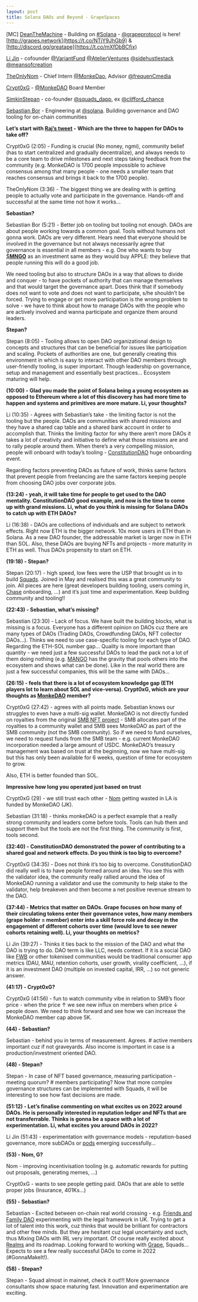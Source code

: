 ```yaml
---
layout: post
title: Solana DAOs and Beyond - GrapeSpaces
---
```



[MC] [DeanTheMachine](https://twitter.com/_Dean_Machine) - Building on [#Solana](https://twitter.com/search?q=%23Solana&src=hashtag_click) - [@grapeprotocol](https://twitter.com/grapeprotocol) is here! [http://grapes.network](https://t.co/NTjY9JhGb9) & [http://discord.gg/greatape](https://t.co/mXfDbBCfjx)

[Li Jin](https://twitter.com/ljin18) - cofounder [@VariantFund](https://twitter.com/VariantFund) [@AtelierVentures](https://twitter.com/AtelierVentures) [@sidehustlestack](https://twitter.com/sidehustlestack) [@meansofcreation](https://twitter.com/meansofcreation)

[TheOnlyNom](https://twitter.com/TheOnlyNom) - Chief Intern [@MonkeDao](https://twitter.com/MonkeDao), Advisor [@frequenCmedia](https://twitter.com/frequenCmedia)

[Crypt0xG](https://twitter.com/Crypt0xG) - [@MonkeDAO](https://twitter.com/MonkeDAO) Board Member

[SimkinStepan](https://twitter.com/SimkinStepan) - co-founder [@squads_dapp](https://twitter.com/squads_dapp), ex [@clifford_chance](https://twitter.com/clifford_chance)

[Sebastian Bor](https://twitter.com/Sebastian_Bor) - Engineering at [@solana](https://twitter.com/solana). Building governance and DAO tooling for on-chain communities

**Let’s start with [Raj’s tweet](https://twitter.com/rajgokal/status/1489313675227938816) -** **Which are the three to happen for DAOs to take off?** 

Crypt0xG (2:05) - Funding is crucial (No money, ngmi), community belief (has to start centralized and gradually decentralize), and always needs to be a core team to drive milestones and next steps taking feedback from the community (e.g. MonkeDAO is 1700 people impossible to achieve consensus among that many people - one needs a smaller team that reaches consensus and brings it back to the 1700 people).

TheOnlyNom (3:36) - The biggest thing we are dealing with is getting people to actually vote and participate in the governance. Hands-off and successful at the same time not how it works... 

**Sebastian?**

Sebastian Bor (5:21) - Better job on tooling but tooling not enough. DAOs are about people working towards a common goal. Tools without humans not gonna work. DAOs are very different. Hears need that everyone should be involved in the governance but not always necessarily agree that governance is essential in all members - e.g. One who wants to buy [$**MNGO**](https://coinmarketcap.com/currencies/mango-markets/) as an investment same as they would buy APPLE: they believe that people running this will do a good job. 

We need tooling but also to structure DAOs in a way that allows to divide and conquer - to have pockets of authority that can manage themselves and that would target the governance apart. Does think that if somebody does not want to vote and does not want to participate, s/he shouldn’t be forced. Trying to engage or get more participation is the wrong problem to solve - we have to think about how to manage DAOs with the people who are actively involved and wanna participate and organize them around leaders. 

**Stepan?** 

Stepan (8:05) - Tooling allows to open DAO organizational design to concepts and structures that can be beneficial for issues like participation and scaling. Pockets of authorities are one, but generally creating this environment in which is easy to interact with other DAO members through user-friendly tooling, is super important. Though leadership on governance, setup and management and essentially best practices... Ecosystem maturing will help.

**(10:00) -** **Glad you made the point of Solana being a young ecosystem as opposed to Ethereum where a lot of this discovery has had more time to happen and systems and primitives are more mature. Li, your thoughts?**

Li (10:35) - Agrees with Sebastian’s take - the limiting factor is not the tooling but the people. DAOs are communities with shared missions and they have a shared cap table and a shared bank account in order to accomplish that. Thinks the limiting factor for why there aren’t more DAOs it takes a lot of creativity and initiative to define what those missions are and to rally people around them. When there’s a very compelling mission, people will onboard with today’s tooling - [ConstitutionDAO](https://en.wikipedia.org/wiki/ConstitutionDAO) huge onboarding event.

Regarding factors preventing DAOs as future of work, thinks same factors that prevent people from freelancing are the same factors keeping people from choosing DAO jobs over corporate jobs.

**(13:24) - yeah, it will take time for people to get used to the DAO mentality. ConstitutionDAO good example, and now is the time to come up with grand missions. Li, what do you think is missing for Solana DAOs to catch up with ETH DAOs?**

Li (16:38) - DAOs are collections of individuals and are subject to network effects. Right now ETH is the bigger network. 10x more users in ETH than in Solana. As a new DAO founder, the addressable market is larger now in ETH than SOL. Also, these DAOs are buying NFTs and projects - more maturity in ETH as well. Thus DAOs propensity to start on ETH.

**(19:18) - Stepan?**

Stepan (20:17) - high speed, low fees were the USP that brought us in to build [Squads](https://sqds.io/). Joined in May and realised this was a great community to join. All pieces are here (great developers building tooling, users coming in, [Chase](https://twitter.com/therealchaseeb) onboarding, ...) and it’s just time and experimentation. Keep building community and tooling!!

**(22:43) - Sebastian, what’s missing?** 

Sebastian (23:30) - Lack of focus. We have built the building blocks, what is missing is a focus. Everyone has a different opinion on DAOs cuz there are many types of DAOs (Trading DAOs, Crowdfunding DAOs, NFT collector DAOs...). Thinks we need to use case-specific tooling for each type of DAO. Regarding the ETH-SOL number gap... Quality is more important than quantity - we need just a few successful DAOs to lead the pack not a lot of them doing nothing (e.g. [MANGO](https://www.mango.markets/) has the gravity that pools others into the ecosystem and shows what can be done). Like in the real world there are just a few successful companies, this will be the same with DAOs...

**(26:15) - feels that there is a lot of ecosystem knowledge gap (ETH players lot to learn about SOL and vice-versa). Crypt0xG, which are your thoughts as [MonkeDAO](https://monkedao.io/) member?**

Crypt0xG (27:42) - agrees with all points made. Sebastian knows our struggles to even have a multi-sig wallet. MonkeDAO is not directly funded on royalties from the original [SMB NFT project](https://twitter.com/SolanaMBS) - SMB allocates part of the royalties to a community wallet and SMB sees MonkeDAO as part of the SMB community (not the SMB community). So if we need to fund ourselves, we need to request funds from the SMB team - e.g. current MonkeDAO incorporation needed a large amount of USDC. MonkeDAO’s treasury management was based on trust at the beginning, now we have multi-sig but this has only been available for 6 weeks, question of time for ecosystem to grow. 

Also, ETH is better founded than SOL. 

**Impressive how long you operated just based on trust**

Crypt0xG (29) - we still trust each other - [Nom](https://twitter.com/TheOnlyNom) getting wasted in LA is funded by MonkeDAO (JK).

Sebastian (31:18) - thinks monkeDAO is a perfect example that a really strong community and leaders come before tools. Tools can hub them and support them but the tools are not the first thing. The community is first, tools second.

**(32:40) - ConstitutionDAO demonstrated the power of contributing to a shared goal and network effects. Do you think is too big to overcome?**

Crypt0xG (34:35) - Does not think it’s too big to overcome. ConstitutionDAO did really well is to have people formed around an idea. You see this with the validator idea, the community really rallied around the idea of MonkeDAO running a validator and use the community to help stake to the validator, help breakeven and then become a net positive revenue stream to the DAO.

**(37:44) - Metrics that matter on DAOs. Grape focuses on how many of their circulating tokens enter their governance votes, how many members (grape holder = member) enter into a skill force role and decay in the engagement of different cohorts over time (would love to see newer cohorts retaining well). Li, your thoughts on metrics?**

Li Jin (39:27) - Thinks it ties back to the mission of the DAO and what the DAO is trying to do. DAO term is like LLC, needs context. If it is a social DAO like [FWB](https://www.fwb.help/) or other tokenised communities would be traditional consumer app metrics (DAU, MAU, retention cohorts, user growth, virality coefficient, ...), if it is an investment DAO (multiple on invested capital, IRR, ...) so not generic answer.

**(41:17) - Crypt0xG?**

Crypt0xG (41:56) - fun to watch community vibe in relation to SMB’s floor price - when the price ↑ we see new influx on members when price ↓ people down. We need to think forward and see how we can increase the MonkeDAO member cap above 5K.

**(44) - Sebastian?**

Sebastian - behind you in terms of measurement. Agrees. # active members important cuz if not graveyards. Also income is important in case is a production/investment oriented DAO.

**(48) - Stepan?**

Stepan - In case of NFT based governance, measuring participation - meeting quorum? # members participating? Now that more complex governance structures can be implemented with Squads, it will be interesting to see how fast decisions are made. 

**(51:12) - Let’s finalise commenting on what excites us on 2022 around DAOs. He is personally interested in reputation ledger and NFTs that are not transferrable. Thinks is gonna be a space with a lot of experimentation. Li, what excites you around DAOs in 2022?**

Li Jin (51:43) - experimentation with governance models - reputation-based governance, more subDAOs or [pods](https://www.daomasters.xyz/tools/orca) emerging successfully...

**(53) - Nom, G?**

Nom - improving incentivisation tooling (e.g. automatic rewards for putting out proposals, generating memes, ...)

Crypt0xG - wants to see people getting paid. DAOs that are able to settle proper jobs (Insurance, 401Ks...)

**(55) - Sebastian?**

Sebastian - Excited between on-chain real world crossing - e.g. [Friends and Family DAO](https://suite.endole.co.uk/insight/company/13753949-friends-and-family-dao) experimenting with the legal framework in UK. Trying to get a lot of talent into this work, cuz thinks that would be brilliant for contractors and other free minds. But they are hesitant cuz legal uncertainty and such, thus Mixing DAOs with IRL very important. Of course really excited about [Realms](https://realms.today/realms) and its roadmap. Looking forward to working with [Grape](https://grapes.network/), Squads... Expects to see a few really successful DAOs to come in 2022 (#GonnaMakeIt!).

**(58) - Stepan?**

Stepan - Squad almost in mainnet, check it out!!! More governance consultants show space maturing fast. Innovation and experimentation are exciting.
